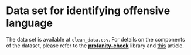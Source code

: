 # Data set for identifying offensive language

The data set is available at `clean_data.csv`. For details on the components of the dataset, please refer to 
the [**profanity-check**](https://github.com/vzhou842/profanity-check) library and [this](https://towardsdatascience.com/building-a-better-profanity-detection-library-with-scikit-learn-3638b2f2c4c2)
article.
